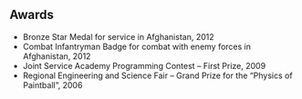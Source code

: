 ## Awards

* Bronze Star Medal for service in Afghanistan, 2012
* Combat Infantryman Badge for combat with enemy forces in
  Afghanistan, 2012
* Joint Service Academy Programming Contest – First Prize, 2009
* Regional Engineering and Science Fair – Grand Prize for the “Physics
  of Paintball”, 2006
